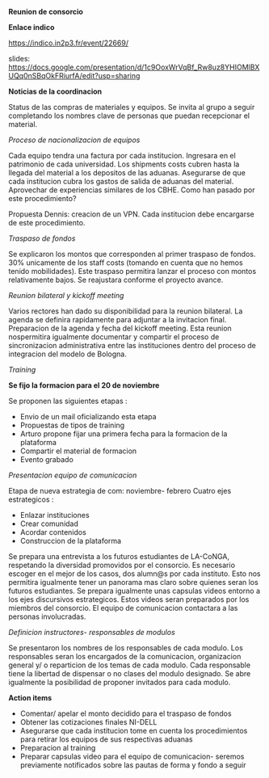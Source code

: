 **Reunion de consorcio**

**Enlace indico**

https://indico.in2p3.fr/event/22669/

slides:  https://docs.google.com/presentation/d/1c9OoxWrVqBf_Rw8uz8YHIOMlBXUQq0nSBqOkFRiurfA/edit?usp=sharing

**Noticias de la coordinacion**

Status de las compras de materiales y equipos. Se invita al grupo a seguir completando los nombres clave de personas que puedan recepcionar el material.

*Proceso de nacionalizacion de equipos*

Cada equipo tendra una factura por cada institucion. Ingresara en el patrimonio de cada universidad.
Los shipments costs cubren hasta la llegada del material a los depositos de las aduanas. Asegurarse de que cada institucion cubra los gastos de salida de aduanas del material.
Aprovechar de experiencias similares de los CBHE. Como han pasado por este procedimiento?

Propuesta Dennis: creacion de un VPN. Cada institucion debe encargarse de este procedimiento.

*Traspaso de fondos*

Se explicaron los montos que corresponden al primer traspaso de fondos. 30% unicamente de los staff costs (tomando en cuenta que no hemos tenido mobilidades). Este traspaso permitira lanzar el proceso con montos relativamente bajos. Se reajustara conforme el proyecto avance.

*Reunion bilateral y kickoff meeting*

Varios rectores han dado su disponibilidad para la reunion bilateral. La agenda se definira rapidamente para adjuntar a la invitacion final.
Preparacion de la agenda y fecha del kickoff meeting. Esta reunion nospermitira igualmente documentar y compartir el proceso de sincronizacion administrativa entre las instituciones dentro del proceso de integracion del modelo de Bologna.

*Training*

**Se fijo la formacion para el 20 de noviembre**

Se proponen las siguientes etapas :
- Envio de un mail oficializando esta etapa
- Propuestas de tipos de training
- Arturo propone fijar una primera fecha para la formacion de la plataforma
- Compartir el material de formacion
- Evento grabado

*Presentacion equipo de comunicacion*

Etapa de nueva estrategia de com: noviembre- febrero
Cuatro ejes estrategicos : 

- Enlazar instituciones
- Crear comunidad
- Acordar contenidos
- Construccion de la plataforma

Se prepara una entrevista a los futuros estudiantes de LA-CoNGA, respetando la diversidad promovidos por el consorcio. Es necesario escoger en el mejor de los casos, dos alumn@s por cada instituto. Esto nos permitira igualmente tener un panorama mas claro sobre quienes seran los futuros estudiantes.
Se prepara igualmente unas capsulas videos entorno a los ejes discursivos estrategicos. Estos videos seran preparados por los miembros del consorcio. El equipo de comunicacion contactara a las personas involucradas.

*Definicion instructores- responsables de modulos*

Se presentaron los nombres de los responsables de cada modulo. Los responsables seran los encargados de la comunicacion, organizacion general y/ o reparticion de los temas de cada modulo. Cada responsable tiene la libertad de dispensar o no clases del modulo designado. Se abre igualmente la posibilidad de proponer invitados para cada modulo.

**Action items**

- Comentar/ apelar el monto decidido para el traspaso de fondos
- Obtener las cotizaciones finales NI-DELL
- Asegurarse que cada institucion tome en cuenta los procedimientos para retirar los equipos de sus respectivas aduanas
- Preparacion al training
- Preparar capsulas video para el equipo de comunicacion- seremos previamente notificados sobre las pautas de forma y fondo a seguir
